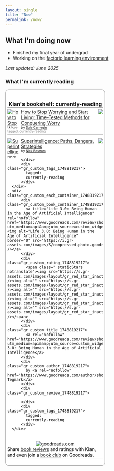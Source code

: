 ```yaml
---
layout: single
title: "Now"
permalink: /now/
---
```


## What I'm doing now

- Finished my final year of undergrad
- Working on the [factorio learning environment](https://github.com/JackHopkins/factorio-learning-environment)

_Last updated: June 2025_

### What I'm currently reading

<!-- Show static HTML/CSS as a placeholder in case js is not enabled - javascript include will override this if things work -->
<style type="text/css" media="screen">
  .gr_custom_container_1748819217 {
    /* customize your Goodreads widget container here*/
    border: 1px solid gray;
    border-radius:10px;
    padding: 10px 5px 10px 5px;
    background-color: #FFFFFF;
    color: #000000;
    width: 300px
  }
  .gr_custom_header_1748819217 {
    /* customize your Goodreads header here*/
    border-bottom: 1px solid gray;
    width: 100%;
    margin-bottom: 5px;
    text-align: center;
    font-size: 120%
  }
  .gr_custom_each_container_1748819217 {
    /* customize each individual book container here */
    width: 100%;
    clear: both;
    margin-bottom: 10px;
    overflow: auto;
    padding-bottom: 4px;
    border-bottom: 1px solid #aaa;
  }
  .gr_custom_book_container_1748819217 {
    /* customize your book covers here */
    overflow: hidden;
    height: 60px;
      float: left;
      margin-right: 4px;
      width: 39px;
  }
  .gr_custom_author_1748819217 {
    /* customize your author names here */
    font-size: 10px;
  }
  .gr_custom_tags_1748819217 {
    /* customize your tags here */
    font-size: 10px;
    color: gray;
  }
  .gr_custom_rating_1748819217 {
    /* customize your rating stars here */
    float: right;
  }
</style>

<div id="gr_custom_widget_1748819217">
    <div class="gr_custom_container_1748819217">
      <h2 class="gr_custom_header_1748819217">
        <a style="text-decoration: none;" rel="nofollow" href="https://www.goodreads.com/review/list/108079212-kian?shelf=currently-reading&amp;utm_medium=api&amp;utm_source=custom_widget">Kian&#39;s bookshelf: currently-reading</a>
      </h2>
      <div class="gr_custom_each_container_1748819217">
          <div class="gr_custom_book_container_1748819217">
            <a title="How to Stop Worrying and Start Living: Time-Tested Methods for Conquering Worry (Dale Carnegie Books)" rel="nofollow" href="https://www.goodreads.com/review/show/4929042033?utm_medium=api&amp;utm_source=custom_widget"><img alt="How to Stop Worrying and Start Living: Time-Tested Methods for Conquering Worry" border="0" src="https://i.gr-assets.com/images/S/compressed.photo.goodreads.com/books/1442129098l/4866._SY75_.jpg" /></a>
          </div>
          <div class="gr_custom_rating_1748819217">
            <span class=" staticStars notranslate"><img src="https://s.gr-assets.com/images/layout/gr_red_star_inactive.png" /><img alt="" src="https://s.gr-assets.com/images/layout/gr_red_star_inactive.png" /><img alt="" src="https://s.gr-assets.com/images/layout/gr_red_star_inactive.png" /><img alt="" src="https://s.gr-assets.com/images/layout/gr_red_star_inactive.png" /><img alt="" src="https://s.gr-assets.com/images/layout/gr_red_star_inactive.png" /></span>
          </div>
          <div class="gr_custom_title_1748819217">
            <a rel="nofollow" href="https://www.goodreads.com/review/show/4929042033?utm_medium=api&amp;utm_source=custom_widget">How to Stop Worrying and Start Living: Time-Tested Methods for Conquering Worry</a>
          </div>
          <div class="gr_custom_author_1748819217">
            by <a rel="nofollow" href="https://www.goodreads.com/author/show/3317.Dale_Carnegie">Dale Carnegie</a>
          </div>
          <div class="gr_custom_tags_1748819217">
            tagged:
            currently-reading
          </div>
      </div>
      <div class="gr_custom_each_container_1748819217">
          <div class="gr_custom_book_container_1748819217">
            <a title="Superintelligence: Paths, Dangers, Strategies" rel="nofollow" href="https://www.goodreads.com/review/show/7028624420?utm_medium=api&amp;utm_source=custom_widget"><img alt="Superintelligence: Paths, Dangers, Strategies" border="0" src="https://i.gr-assets.com/images/S/compressed.photo.goodreads.com/books/1400884046l/20527133._SY75_.jpg" /></a>
          </div>
          <div class="gr_custom_rating_1748819217">
            <span class=" staticStars notranslate"><img src="https://s.gr-assets.com/images/layout/gr_red_star_inactive.png" /><img alt="" src="https://s.gr-assets.com/images/layout/gr_red_star_inactive.png" /><img alt="" src="https://s.gr-assets.com/images/layout/gr_red_star_inactive.png" /><img alt="" src="https://s.gr-assets.com/images/layout/gr_red_star_inactive.png" /><img alt="" src="https://s.gr-assets.com/images/layout/gr_red_star_inactive.png" /></span>
          </div>
          <div class="gr_custom_title_1748819217">
            <a rel="nofollow" href="https://www.goodreads.com/review/show/7028624420?utm_medium=api&amp;utm_source=custom_widget">Superintelligence: Paths, Dangers, Strategies</a>
          </div>
          <div class="gr_custom_author_1748819217">
            by <a rel="nofollow" href="https://www.goodreads.com/author/show/608087.Nick_Bostrom">Nick Bostrom</a>
          </div>
          <div class="gr_custom_review_1748819217">
            
          </div>
          <div class="gr_custom_tags_1748819217">
            tagged:
            currently-reading
          </div>
      </div>
      <div class="gr_custom_each_container_1748819217">
          <div class="gr_custom_book_container_1748819217">
            <a title="Life 3.0: Being Human in the Age of Artificial Intelligence" rel="nofollow" href="https://www.goodreads.com/review/show/7388384212?utm_medium=api&amp;utm_source=custom_widget"><img alt="Life 3.0: Being Human in the Age of Artificial Intelligence" border="0" src="https://i.gr-assets.com/images/S/compressed.photo.goodreads.com/books/1499718864l/34272565._SX50_.jpg" /></a>
          </div>
          <div class="gr_custom_rating_1748819217">
            <span class=" staticStars notranslate"><img src="https://s.gr-assets.com/images/layout/gr_red_star_inactive.png" /><img alt="" src="https://s.gr-assets.com/images/layout/gr_red_star_inactive.png" /><img alt="" src="https://s.gr-assets.com/images/layout/gr_red_star_inactive.png" /><img alt="" src="https://s.gr-assets.com/images/layout/gr_red_star_inactive.png" /><img alt="" src="https://s.gr-assets.com/images/layout/gr_red_star_inactive.png" /></span>
          </div>
          <div class="gr_custom_title_1748819217">
            <a rel="nofollow" href="https://www.goodreads.com/review/show/7388384212?utm_medium=api&amp;utm_source=custom_widget">Life 3.0: Being Human in the Age of Artificial Intelligence</a>
          </div>
          <div class="gr_custom_author_1748819217">
            by <a rel="nofollow" href="https://www.goodreads.com/author/show/21950604.Max_Tegmark">Max Tegmark</a>
          </div>
          <div class="gr_custom_review_1748819217">
            
          </div>
          <div class="gr_custom_tags_1748819217">
            tagged:
            currently-reading
          </div>
      </div>
  <br style="clear: both"/>
  <center>
    <a rel="nofollow" href="https://www.goodreads.com/"><img alt="goodreads.com" style="border:0" src="https://s.gr-assets.com/images/widget/widget_logo.gif" /></a>
  </center>
  <noscript>
    Share <a rel="nofollow" href="https://www.goodreads.com/">book reviews</a> and ratings with Kian, and even join a <a rel="nofollow" href="https://www.goodreads.com/group">book club</a> on Goodreads.
  </noscript>
  </div>

</div>
<script src="https://www.goodreads.com/review/custom_widget/108079212.Kian's%20bookshelf:%20currently-reading?cover_position=left&cover_size=small&num_books=5&order=a&shelf=currently-reading&show_author=1&show_cover=1&show_rating=1&show_review=1&show_tags=1&show_title=1&sort=date_added&widget_bg_color=FFFFFF&widget_bg_transparent=&widget_border_width=1&widget_id=1748819217&widget_text_color=000000&widget_title_size=medium&widget_width=medium" type="text/javascript" charset="utf-8"></script> 